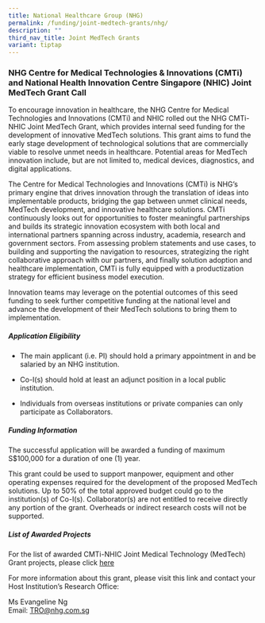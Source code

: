 ```yaml
---
title: National Healthcare Group (NHG)
permalink: /funding/joint-medtech-grants/nhg/
description: ""
third_nav_title: Joint MedTech Grants
variant: tiptap
---
```

<h3><strong>NHG Centre for Medical Technologies &amp; Innovations (CMTi) and National Health Innovation Centre Singapore (NHIC) Joint MedTech Grant Call</strong></h3>
<p>To encourage innovation in healthcare, the NHG Centre for Medical Technologies
and Innovations (CMTi) and NHIC rolled out the NHG CMTi-NHIC Joint MedTech
Grant, which provides internal seed funding for the development of innovative
MedTech solutions. This grant aims to fund the early stage development
of technological solutions that are commercially viable to resolve unmet
needs in healthcare. Potential areas for MedTech innovation include, but
are not limited to, medical devices, diagnostics, and digital applications.</p>
<p>The Centre for Medical Technologies and Innovations (CMTi) is NHG’s primary
engine that drives innovation through the translation of ideas into implementable
products, bridging the gap between unmet clinical needs, MedTech development,
and innovative healthcare solutions. CMTi continuously looks out for opportunities
to foster meaningful partnerships and builds its strategic innovation ecosystem
with both local and international partners spanning across industry, academia,
research and government sectors. From assessing problem statements and
use cases, to building and supporting the navigation to resources, strategizing
the right collaborative approach with our partners, and finally solution
adoption and healthcare implementation, CMTi is fully equipped with a productization
strategy for efficient business model execution.</p>
<p>Innovation teams may leverage on the potential outcomes of this seed funding
to seek further competitive funding at the national level and advance the
development of their MedTech solutions to bring them to implementation.</p>
<h5><strong>Application Eligibility</strong></h5>
<ul data-tight="true" class="tight">
<li>
<p>The main applicant (i.e. PI) should hold a primary appointment in and
be salaried by an NHG institution.</p>
</li>
<li>
<p>Co-I(s) should hold at least an adjunct position in a local public institution.</p>
</li>
<li>
<p>Individuals from overseas institutions or private companies can only participate
as Collaborators.</p>
</li>
</ul>
<h5><strong>Funding Information</strong></h5>
<p>The successful application will be awarded a funding of maximum S$100,000
for a duration of one (1) year.</p>
<p>This grant could be used to support manpower, equipment and other operating
expenses required for the development of the proposed MedTech solutions.
Up to 50% of the total approved budget could go to the institution(s) of
Co-I(s). Collaborator(s) are not entitled to receive directly any portion
of the grant. Overheads or indirect research costs will not be supported.</p>
<h5><strong>List of Awarded Projects</strong></h5>
<p>For the list of awarded CMTi-NHIC Joint Medical Technology (MedTech) Grant
projects, please click <a href="https://for.sg/awardednhgjoint" rel="noopener noreferrer nofollow" target="_blank">here</a>
</p>
<p>For more information about this grant, please visit this link and contact
your Host Institution’s Research Office:</p>
<p>Ms Evangeline Ng
<br>Email:&nbsp;<a href="mailto:TRO@nhg.com.sg" rel="noopener noreferrer nofollow" target="_blank">TRO@nhg.com.sg</a>
</p>